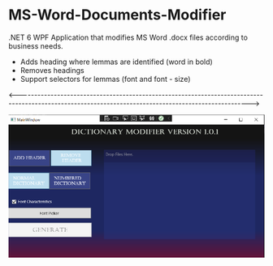 # MS-Word-Documents-Modifier
.NET 6 WPF Application that modifies MS Word .docx files according to business needs. 

 * Adds heading where lemmas are identified (word in bold)
 * Removes headings
 * Support selectors for lemmas (font and font - size)

<----------------------------------------------------------------------------------------------------------------------------------------------------->

![Alt text](DictionaryModifierImage.png?raw=true "Logo")
